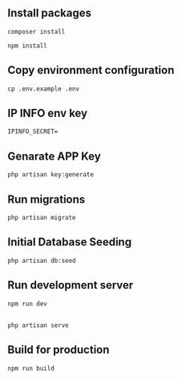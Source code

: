 ## Install packages

```shell
composer install
```

```shell
npm install
```

## Copy environment configuration

```shell
cp .env.example .env
```

## IP INFO env key

```
IPINFO_SECRET=
```

## Genarate APP Key
```shell
php artisan key:generate
```

## Run migrations
```shell
php artisan migrate
```

## Initial Database Seeding

```shell
php artisan db:seed
```

## Run development server

```shell
npm run dev
```

##

```shell
php artisan serve
```

## Build for production

```shell
npm run build
```